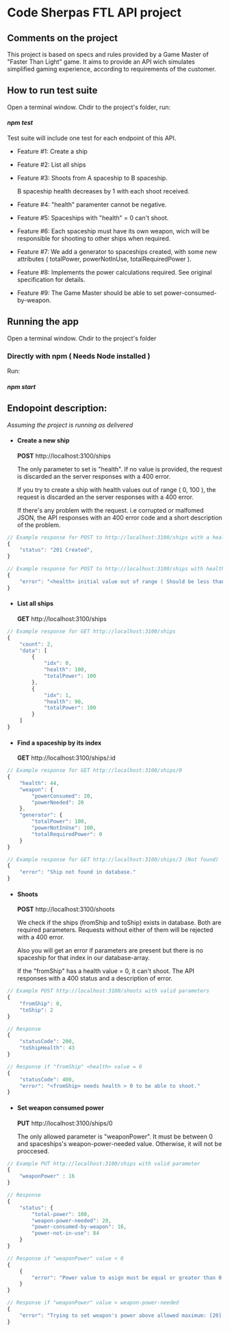 # Code Sherpas FTL API project

## Comments on the project
This project is based on specs and rules provided by a Game Master of "Faster Than Light" game. It aims to provide an API wich simulates simplified gaming experience, according to requirements of the customer.

## How to run test suite
Open a terminal window. Chdir to the project's folder, run: 

#### *npm test*

Test suite will include one test for each endpoint of this API.
 - Feature #1: Create a ship
 - Feature #2: List all ships
 - Feature #3: Shoots from A spaceship to B spaceship. 
 	
	 B spaceship health decreases by 1 with each shoot received.
 
 - Feature #4: "health" paramenter cannot be negative.
 - Feature #5: Spaceships with "health" = 0 can't shoot.
 - Feature #6: Each spaceship must have its own weapon, wich will be responsible for shooting to other ships when required.
 - Feature #7: We add a generator to spaceships created, with some new attributes ( totalPower, powerNotInUse, totalRequiredPower ).
 - Feature #8: Implements the power calculations required. See original specification for details.
 - Feature #9: The Game Master should be able to set power-consumed-by-weapon.

## Running the app
Open a terminal window. Chdir to the project's folder

### Directly with npm ( Needs Node installed )
Run:
#### *npm start*

## Endopoint description:
*Assuming the project is running as delivered*

- #### Create a new ship
    **POST** http://localhost:3100/ships

    The only parameter to set is "health". If no value is provided, the request is discarded an the server responses with a 400 error.

    If you try to create a ship with health values out of range ( 0, 100 ), the request is discarded an the server responses with a 400 error.

    If there's any problem with the request. i.e corrupted or malfomed JSON, the API responses with an 400 error code and a short description of the problem.
	
```javascript
// Example response for POST to http://localhost:3100/ships with a health value of 99.
{
	"status": "201 Created",
}
```

```javascript
// Example response for POST to http://localhost:3100/ships with health > 100.
{
	"error": "<health> initial value out of range ( Should be less than 100 )"
}
```
- #### List all ships
    **GET** http://localhost:3100/ships 

```javascript
// Example response for GET http://localhost:3100/ships
{
	"count": 2,
	"data": [
		{
			"idx": 0,
			"health": 100,
			"totalPower": 100
		},
		{
			"idx": 1,
			"health": 90,
			"totalPower": 100
		}
	]
}
```

- #### Find a spaceship by its index
    **GET** http://localhost:3100/ships/:id 

```javascript
// Example response for GET http://localhost:3100/ships/0
{
	"health": 44,
	"weapon": {
		"powerConsumed": 20,
		"powerNeeded": 20
	},
	"generator": {
		"totalPower": 100,
		"powerNotInUse": 100,
		"totalRequiredPower": 0
	}
}

// Example response for GET http://localhost:3100/ships/3 (Not found)
{
	"error": "Ship not found in database."
}
```

- #### Shoots
    **POST** http://localhost:3100/shoots 

	We check if the ships (fromShip and toShip) exists in database. Both are required parameters. Requests without either of them will be rejected with a 400 error.
	 
	Also you will get an error if parameters are present but there is no spaceship for that index in our database-array.

	If the "fromShip" has a health value = 0, it can't shoot. The API responses with a 400 status and a description of error.

```javascript
// Example POST http://localhost:3100/shoots with valid parameters
{
	"fromShip": 0,
	"toShip": 2
}

// Response
{
	"statusCode": 200,
	"toShipHealth": 43
}

// Response if "fromShip" <health> value = 0
{
	"statusCode": 400,
	"error": "<fromShip> needs health > 0 to be able to shoot."
}
```
- #### Set weapon consumed power
    **PUT** http://localhost:3100/ships/0 

	The only allowed parameter is "weaponPower". It must be between 0 and spaceships's weapon-power-needed value. Otherwise, it will not be proccesed.

```javascript
// Example PUT http://localhost:3100/ships with valid parameter
{
	"weaponPower" : 16
}

// Response
{
	"status": {
		"total-power": 100,
		"weapon-power-needed": 20,
		"power-consumed-by-weapon": 16,
		"power-not-in-use": 84
	}
}

// Response if "weaponPower" value < 0
{
	{
		"error": "Power value to asign must be equal or greater than 0."
	}
}

// Response if "weaponPower" value > weapon-power-needed
{
	"error": "Trying to set weapon's power above allowed maximum: [20]."
}
```
